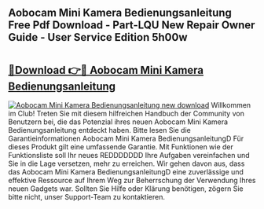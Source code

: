 ## Aobocam Mini Kamera Bedienungsanleitung Free Pdf Download - Part-LQU New Repair Owner Guide - User Service Edition 5h00w

# <h2><a href="http://df1aykc.blite.top/?on=Aobocam+Mini+Kamera+Bedienungsanleitung">🔗Download 👉🔴 Aobocam Mini Kamera Bedienungsanleitung</a></h2>

[![Aobocam Mini Kamera Bedienungsanleitung new download](https://i.imgur.com/lujVjoI.png)](http://df1aykc.blite.top/?on=Aobocam+Mini+Kamera+Bedienungsanleitung)
Willkommen im Club! Treten Sie mit diesem hilfreichen Handbuch der Community von Benutzern bei, die das Potenzial ihres neuen Aobocam Mini Kamera Bedienungsanleitung entdeckt haben. Bitte lesen Sie die Garantieinformationen Aobocam Mini Kamera BedienungsanleitungD Für dieses Produkt gilt eine umfassende Garantie. Mit Funktionen wie der Funktionsliste soll Ihr neues REDDDDDDD Ihre Aufgaben vereinfachen und Sie in die Lage versetzen, mehr zu erreichen. Wir gehen davon aus, dass das Aobocam Mini Kamera BedienungsanleitungD eine zuverlässige und effektive Ressource auf Ihrem Weg zur Beherrschung der Verwendung Ihres neuen Gadgets war. Sollten Sie Hilfe oder Klärung benötigen, zögern Sie bitte nicht, unser Support-Team zu kontaktieren.
